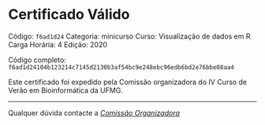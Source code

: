 # Certificado Válido

Código: `f6ad1d24`
Categoria: minicurso
Curso: Visualização de dados em R
Carga Horária: 4
Edição: 2020


Código completo: `f6ad1d24104b123214c7145d2130b3af54bc9e248ebc96edb6bd2e76bbe08aa4`


Este certificado foi expedido pela Comissão organizadora do IV Curso de Verão em Bioinformática da UFMG.

----

Qualquer dúvida contacte a [_Comissão Organizadora_](<mailto:cursobioinfoufmg@gmail.com$subject=[Certificados]>)

